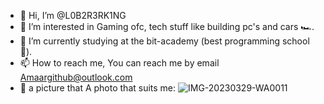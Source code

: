 - 👋 Hi, I’m @L0B2R3RK1NG
- 👀 I’m interested in Gaming ofc, tech stuff like building pc's and cars 🏎️. 
- 🌱 I’m currently studying at the bit-academy (best programming school🎊).
- 📫 How to reach me, You can reach me by email Amaargithub@outlook.com
- 📸 a picture that A photo that suits me:
![IMG-20230329-WA0011](https://github.com/L0B2R3RK1NG/L0B2R3RK1NG/assets/153900913/70c5efd7-8cc3-42c8-b8d5-343ee3b73558)


